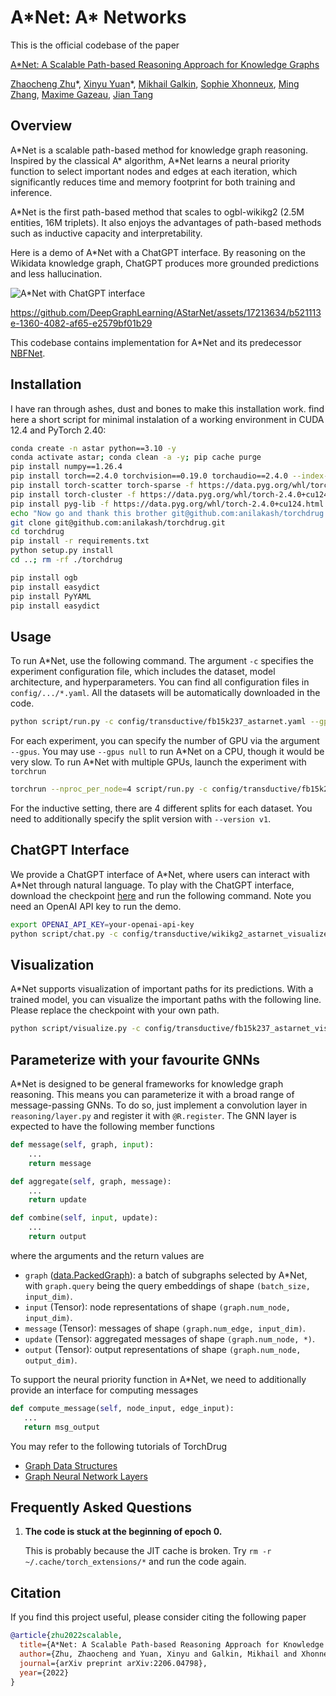 # A\*Net: A\* Networks #

This is the official codebase of the paper

[A*Net: A Scalable Path-based Reasoning Approach for Knowledge Graphs][paper]

[Zhaocheng Zhu](https://kiddozhu.github.io)\*,
[Xinyu Yuan](https://github.com/KatarinaYuan)\*,
[Mikhail Galkin](https://migalkin.github.io),
[Sophie Xhonneux](https://github.com/lpxhonneux),
[Ming Zhang](http://net.pku.edu.cn/dlib/mzhang/),
[Maxime Gazeau](https://scholar.google.com/citations?user=LfmqBJsAAAAJ),
[Jian Tang](https://jian-tang.com)

[paper]: https://arxiv.org/pdf/2206.04798.pdf

## Overview ##

A\*Net is a scalable path-based method for knowledge graph reasoning. Inspired by
the classical A\* algorithm, A\*Net learns a neural priority function to select
important nodes and edges at each iteration, which significantly reduces time and
memory footprint for both training and inference.

A\*Net is the first path-based method that scales to ogbl-wikikg2 (2.5M entities,
16M triplets). It also enjoys the advantages of path-based methods such as
inductive capacity and interpretability.

Here is a demo of A\*Net with a ChatGPT interface. By reasoning on the Wikidata
knowledge graph, ChatGPT produces more grounded predictions and less hallucination.

![A*Net with ChatGPT interface](asset/chat.png)

https://github.com/DeepGraphLearning/AStarNet/assets/17213634/b521113e-1360-4082-af65-e2579bf01b29

This codebase contains implementation for A\*Net and its predecessor [NBFNet].

[NBFNet]: https://github.com/DeepGraphLearning/NBFNet

## Installation ##

I have ran through ashes, dust and bones to make this installation work.
find here a short script for minimal instalation of a working environment in CUDA 12.4 and PyTorch 2.40:

```bash
conda create -n astar python==3.10 -y
conda activate astar; conda clean -a -y; pip cache purge
pip install numpy==1.26.4
pip install torch==2.4.0 torchvision==0.19.0 torchaudio==2.4.0 --index-url https://download.pytorch.org/whl/cu124
pip install torch-scatter torch-sparse -f https://data.pyg.org/whl/torch-2.4.0+cu124.html
pip install torch-cluster -f https://data.pyg.org/whl/torch-2.4.0+cu124.html
pip install pyg-lib -f https://data.pyg.org/whl/torch-2.4.0+cu124.html
echo "Now go and thank this brother git@github.com:anilakash/torchdrug.git"
git clone git@github.com:anilakash/torchdrug.git
cd torchdrug
pip install -r requirements.txt
python setup.py install
cd ..; rm -rf ./torchdrug

pip install ogb
pip install easydict
pip install PyYAML
pip install easydict
```

## Usage ##

To run A\*Net, use the following command. The argument `-c` specifies the experiment
configuration file, which includes the dataset, model architecture, and
hyperparameters. You can find all configuration files in `config/.../*.yaml`.
All the datasets will be automatically downloaded in the code.

```bash
python script/run.py -c config/transductive/fb15k237_astarnet.yaml --gpus [0]
```

For each experiment, you can specify the number of GPU via the argument `--gpus`.
You may use `--gpus null` to run A\*Net on a CPU, though it would be very slow.
To run A\*Net with multiple GPUs, launch the experiment with `torchrun`

```bash
torchrun --nproc_per_node=4 script/run.py -c config/transductive/fb15k237_astarnet.yaml --gpus [0,1,2,3]
```

For the inductive setting, there are 4 different splits for each dataset. You need
to additionally specify the split version with `--version v1`.

## ChatGPT Interface ##

We provide a ChatGPT interface of A\*Net, where users can interact with A\*Net
through natural language. To play with the ChatGPT interface, download the
checkpoint [here] and run the following command. Note you need an OpenAI API key
to run the demo.

```bash
export OPENAI_API_KEY=your-openai-api-key
python script/chat.py -c config/transductive/wikikg2_astarnet_visualize.yaml --checkpoint wikikg2_astarnet.pth --gpus [0]
```

[here]: https://drive.google.com/drive/folders/15NtyKEXnP4NkHIZEArfTE04Tn5PjpbpJ?usp=sharing

## Visualization ##

A\*Net supports visualization of important paths for its predictions. With a trained
model, you can visualize the important paths with the following line. Please replace
the checkpoint with your own path.

```bash
python script/visualize.py -c config/transductive/fb15k237_astarnet_visualize.yaml --checkpoint /path/to/astarnet/experiment/model_epoch_20.pth --gpus [0]
```

## Parameterize with your favourite GNNs ##

A\*Net is designed to be general frameworks for knowledge graph reasoning. This
means you can parameterize it with a broad range of message-passing GNNs. To do so,
just implement a convolution layer in `reasoning/layer.py` and register it with
`@R.register`. The GNN layer is expected to have the following member functions

```python
def message(self, graph, input):
    ...
    return message

def aggregate(self, graph, message):
    ...
    return update

def combine(self, input, update):
    ...
    return output
```

where the arguments and the return values are
- `graph` ([data.PackedGraph]): a batch of subgraphs selected by A*Net, with
  `graph.query` being the query embeddings of shape `(batch_size, input_dim)`.
- `input` (Tensor): node representations of shape `(graph.num_node, input_dim)`.
- `message` (Tensor): messages of shape `(graph.num_edge, input_dim)`.
- `update` (Tensor): aggregated messages of shape `(graph.num_node, *)`.
- `output` (Tensor): output representations of shape `(graph.num_node, output_dim)`.

To support the neural priority function in A\*Net, we need to additionally provide
an interface for computing messages

```python
def compute_message(self, node_input, edge_input):
   ...
   return msg_output
```

You may refer to the following tutorials of TorchDrug
- [Graph Data Structures](https://torchdrug.ai/docs/notes/graph.html)
- [Graph Neural Network Layers](https://torchdrug.ai/docs/notes/layer.html)

[data.PackedGraph]: https://torchdrug.ai/docs/api/data.html#packedgraph

## Frequently Asked Questions ##

1. **The code is stuck at the beginning of epoch 0.**

   This is probably because the JIT cache is broken.
   Try `rm -r ~/.cache/torch_extensions/*` and run the code again.

## Citation ##

If you find this project useful, please consider citing the following paper

```bibtex
@article{zhu2022scalable,
  title={A*Net: A Scalable Path-based Reasoning Approach for Knowledge Graphs},
  author={Zhu, Zhaocheng and Yuan, Xinyu and Galkin, Mikhail and Xhonneux, Sophie and Zhang, Ming and Gazeau, Maxime and Tang, Jian},
  journal={arXiv preprint arXiv:2206.04798},
  year={2022}
}
```
